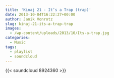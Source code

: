 ```yaml
---
title: 'Kinaj 21 - It’s a Trap (trap)'
date: 2013-10-04T16:22:27+00:00
author: Janik Vonrotz
slug: kinaj-21-its-a-trap-trap
images:
  - /wp-content/uploads/2013/10/Its-a-trap.jpg
categories:
  - Music
tags:
  - playlist
  - soundcloud
---
```

{{< soundcloud 8924360 >}}